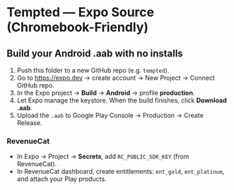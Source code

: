# Tempted — Expo Source (Chromebook-Friendly)

## Build your Android .aab with no installs
1. Push this folder to a new GitHub repo (e.g. `tempted`).
2. Go to https://expo.dev → create account → New Project → Connect GitHub repo.
3. In the Expo project → **Build** → **Android** → profile **production**.
4. Let Expo manage the keystore. When the build finishes, click **Download .aab**.
5. Upload the `.aab` to Google Play Console → Production → Create Release.

### RevenueCat
- In Expo → Project → **Secrets**, add `RC_PUBLIC_SDK_KEY` (from RevenueCat).
- In RevenueCat dashboard, create entitlements: `ent_gold`, `ent_platinum`, and attach your Play products.

